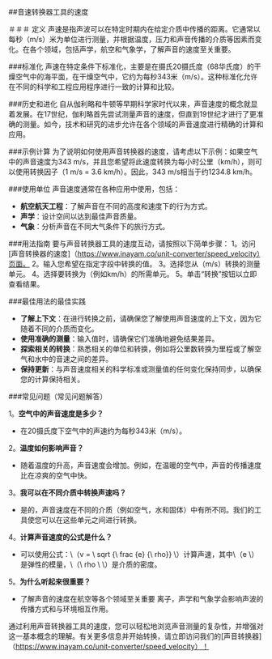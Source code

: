 ##音速转换器工具的速度

＃＃＃ 定义
声速是指声波可以在特定时期内在给定介质中传播的距离。它通常以每秒（m/s）米为单位进行测量，并根据温度，压力和声音传播的介质等因素而变化。在各个领域，包括声学，航空和气象学，了解声音的速度至关重要。

###标准化
声速在特定条件下标准化，主要是在摄氏20摄氏度（68华氏度）的干燥空气中的海平面，在干燥空气中，它约为每秒343米（m/s）。这种标准化允许在不同的科学和工程应用程序进行一致的计算和比较。

###历史和进化
自从伽利略和牛顿等早期科学家时代以来，声音速度的概念就显着发展。在17世纪，伽利略首先尝试测量声音的速度，但直到19世纪才进行了更准确的测量。如今，技术和研究的进步允许在各个领域的声音速度进行精确的计算和应用。

###示例计算
为了说明如何使用声音转换器的速度，请考虑以下示例：如果空气中的声音速度为343 m/s，并且您希望将此速度转换为每小时公里（km/h），则可以使用转换因子（1 m/s = 3.6 km/h）。因此，343 m/s相当于约1234.8 km/h。

###使用单位
声音速度通常在各种应用中使用，包括：
-  **航空航天工程**：了解声音在不同的高度和速度下的行为方式。
-  **声学**：设计空间以达到最佳声音质量。
-  **气象**：分析声音在不同大气条件下的旅行方式。

###用法指南
要与声音转换器工具的速度互动，请按照以下简单步骤：
1。访问[声音转换器的速度]（https://www.inayam.co/unit-converter/speed_velocity）页面。
2。输入您希望在指定字段中转换的值。
3。选择您从（m/s）转换的测量单元。
4。选择要转换为（例如km/h）的所需单元。
5。单击“转换”按钮以立即查看结果。

###最佳用法的最佳实践
-  **了解上下文**：在进行转换之前，请确保您了解使用声音速度的上下文，因为它随着不同的介质而变化。
-  **使用准确的测量**：输入值时，请确保它们准确地避免结果差异。
-  **探索相关的转换**：熟悉相关的单位和转换，例如将公里数转换为里程或了解空气和水中的音速之间的差异。
-  **保持更新**：与声音速度相关的科学标准或测量值的任何变化保持同步，以确保您的计算保持相关。

###常见问题（常见问题解答）

1。**空气中的声音速度是多少？**
- 在20摄氏度下空气中的声速约为每秒343米（m/s）。

2。**温度如何影响声音？**
- 随着温度的升高，声音速度会增加。例如，在温暖的空气中，声音的传播速度比在凉爽的空气中快。

3。**我可以在不同介质中转换声速吗？**
- 是的，声音速度在不同的介质（例如空气，水和固体）中有所不同。我们的工具使您可以在这些单元之间进行转换。

4。**计算声音速度的公式是什么？**
- 可以使用公式：\（v = \ sqrt {\ frac {e} {\ rho}} \）计算声速，其中\（e \）是弹性的模量，\（\ rho \ \）是介质的密度。

5。**为什么听起来很重要？**
- 了解声音的速度在航空等各个领域至关重要 离子，声学和气象学会影响声波的传播方式和与环境相互作用。

通过利用声音转换器工具的速度，您可以轻松地浏览声音测量的复杂性，并增强对这一基本概念的理解。有关更多信息并开始转换，请立即访问我们的[声音转换器]（https://www.inayam.co/unit-converter/speed_velocity）！
